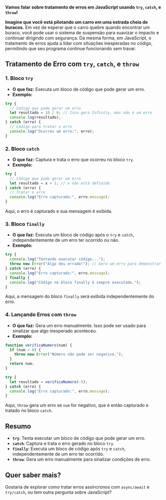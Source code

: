 **Vamos falar sobre tratamento de erros em JavaScript usando `try`, `catch`, e `throw`!**

**Imagine que você está pilotando um carro em uma estrada cheia de buracos.** Em vez de esperar que o carro quebre quando encontrar um buraco, você pode usar o sistema de suspensão para suavizar o impacto e continuar dirigindo com segurança. Da mesma forma, em JavaScript, o tratamento de erros ajuda a lidar com situações inesperadas no código, permitindo que seu programa continue funcionando sem travar.

## Tratamento de Erro com `try`, `catch`, e `throw`

### 1. **Bloco `try`**

- **O que faz:** Executa um bloco de código que pode gerar um erro.
- **Exemplo:**

```javascript
try {
  // Código que pode gerar um erro
  let resultado = 10 / 0; // Isso gera Infinity, mas não é um erro
  console.log(resultado);
} catch (erro) {
  // Código para tratar o erro
  console.log("Ocorreu um erro:", erro);
}
```

### 2. **Bloco `catch`**

- **O que faz:** Captura e trata o erro que ocorreu no bloco `try`.
- **Exemplo:**

```javascript
try {
  // Código que pode gerar um erro
  let resultado = x + 1; // x não está definido
} catch (erro) {
  // Tratar o erro
  console.log("Erro capturado:", erro.message);
}
```

Aqui, o erro é capturado e sua mensagem é exibida.

### 3. **Bloco `finally`**

- **O que faz:** Executa um bloco de código após o `try` e `catch`, independentemente de um erro ter ocorrido ou não.
- **Exemplo:**

```javascript
try {
  console.log("Tentando executar código...");
  throw new Error("Algo deu errado!"); // Gera um erro para demonstrar o uso de `finally`
} catch (erro) {
  console.log("Erro capturado:", erro.message);
} finally {
  console.log("Código no bloco finally é sempre executado.");
}
```

Aqui, a mensagem do bloco `finally` será exibida independentemente do erro.

### 4. **Lançando Erros com `throw`**

- **O que faz:** Gera um erro manualmente. Isso pode ser usado para sinalizar que algo inesperado aconteceu.
- **Exemplo:**

```javascript
function verificaNumero(num) {
  if (num < 0) {
    throw new Error("Número não pode ser negativo.");
  }
  return num;
}

try {
  let resultado = verificaNumero(-5);
} catch (erro) {
  console.log("Erro capturado:", erro.message);
}
```

Aqui, `throw` gera um erro se `num` for negativo, que é então capturado e tratado no bloco `catch`.

## Resumo

- **`try`**: Tenta executar um bloco de código que pode gerar um erro.
- **`catch`**: Captura e trata o erro gerado no bloco `try`.
- **`finally`**: Executa um bloco de código após `try` e `catch`, independentemente de um erro ter ocorrido.
- **`throw`**: Gera um erro manualmente para sinalizar condições de erro.

## Quer saber mais?

Gostaria de explorar como tratar erros assíncronos com `async/await` e `try/catch`, ou tem outra pergunta sobre JavaScript?